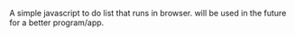 A simple javascript to do list that runs in browser.  will be used in the future for a better program/app.